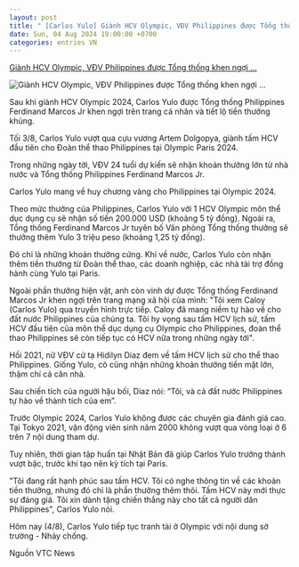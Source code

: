 ```yaml
---
layout: post
title: " [Carlos Yulo] Giành HCV Olympic, VĐV Philippines được Tổng thống khen ngợi ..."
date: Sun, 04 Aug 2024 19:00:00 +0700
categories: entries VN
---
```

[Giành HCV Olympic, VĐV Philippines được Tổng thống khen ngợi ...](https://baotayninh.vn/gianh-hcv-olympic-vdv-philippines-duoc-tong-thong-khen-ngoi-thuong-6-ty-a176626.html)

![Giành HCV Olympic, VĐV Philippines được Tổng thống khen ngợi ...](https://baotayninh.vn/image/news/2024/20240804/thumbnail/510x286/1722767659.png)

Sau khi giành HCV Olympic 2024, Carlos Yulo được Tổng thống Philippines Ferdinand Marcos Jr khen ngợi trên trang cá nhân và tiết lộ tiền thưởng khủng.

Tối 3/8, Carlos Yulo vượt qua cựu vương Artem Dolgopya, giành tấm HCV đầu tiên cho Đoàn thể thao Philippines tại Olympic Paris 2024.

Trong những ngày tới, VĐV 24 tuổi dự kiến sẽ nhận khoản thưởng lớn từ nhà nước và Tổng thống Philippines Ferdinand Marcos Jr.

Carlos Yulo mang về huy chương vàng cho Philippines tại Olympic 2024.

Theo mức thưởng của Philippines, Carlos Yulo với 1 HCV Olympic môn thể dục dụng cụ sẽ nhận số tiền 200.000 USD (khoảng 5 tỷ đồng). Ngoài ra, Tổng thống Ferdinand Marcos Jr tuyên bố Văn phòng Tổng thống thưởng sẽ thưởng thêm Yulo 3 triệu peso (khoảng 1,25 tỷ đồng).

Đó chỉ là những khoản thưởng cứng. Khi về nước, Carlos Yulo còn nhận thêm tiền thưởng từ Đoàn thể thao, các doanh nghiệp, các nhà tài trợ đồng hành cùng Yulo tại Paris.

Ngoài phần thưởng hiện vật, anh còn vinh dự được Tổng thống Ferdinand Marcos Jr khen ngợi trên trang mạng xã hội của mình: "Tôi xem Caloy (Carlos Yulo) qua truyền hình trực tiếp. Caloy đã mang niềm tự hào về cho đất nước Philippines của chúng ta. Tôi hy vọng sau tấm HCV lịch sử, tấm HCV đầu tiên của môn thể dục dụng cụ Olympic cho Philippines, đoàn thể thao Philippines sẽ còn tiếp tục có HCV nữa trong những ngày tới".

Hồi 2021, nữ VĐV cử tạ Hidilyn Diaz đem về tấm HCV lịch sử cho thể thao Philippines. Giống Yulo, cô cũng nhận những khoản thưởng tiền mặt lớn, thậm chí cả căn nhà.

Sau chiến tích của người hậu bối, Diaz nói: “Tôi, và cả đất nước Philippines tự hào về thành tích của em”.

Trước Olympic 2024, Carlos Yulo không được các chuyên gia đánh giá cao. Tại Tokyo 2021, vận động viên sinh năm 2000 không vượt qua vòng loại ở 6 trên 7 nội dung tham dự.

Tuy nhiên, thời gian tập huấn tại Nhật Bản đã giúp Carlos Yulo trưởng thành vượt bậc, trước khi tạo nên kỳ tích tại Paris.

"Tôi đang rất hạnh phúc sau tấm HCV. Tôi có nghe thông tin về các khoản tiền thưởng, nhưng đó chỉ là phần thưởng thêm thôi. Tấm HCV này mới thực sự đáng giá. Tôi xin dành tặng chiến thắng này cho tất cả người dân Philippines", Carlos Yulo nói.

Hôm nay (4/8), Carlos Yulo tiếp tục tranh tài ở Olympic với nội dung sở trường - Nhảy chống.

Nguồn VTC News

